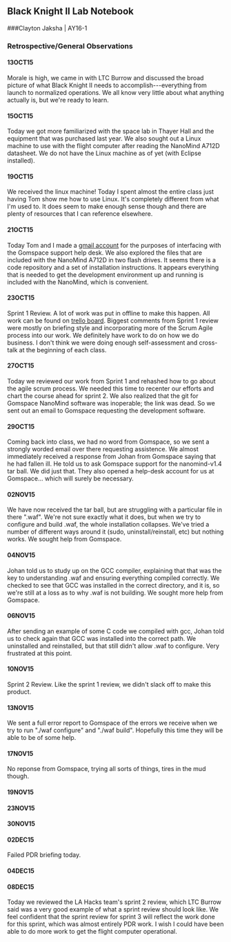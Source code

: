 ## Black Knight II Lab Notebook
###Clayton Jaksha | AY16-1
### Retrospective/General Observations
#### 13OCT15
Morale is high, we came in with LTC Burrow and discussed the broad picture of what Black Knight II needs to accomplish---everything from launch to normalized operations.
We all know very little about what anything actually is, but we're ready to learn.
#### 15OCT15
Today we got more familiarized with the space lab in Thayer Hall and the equipment that was purchased last year. We also sought out a Linux machine to use with the flight computer after reading the NanoMind A712D datasheet. We do not have the Linux machine as of yet (with Eclipse installed).
#### 19OCT15
We received the linux machine! Today I spent almost the entire class just having Tom show me how to use Linux. It's completely different from what I'm used to. It does seem to make enough sense though and there are plenty of resources that I can reference elsewhere.
#### 21OCT15
Today Tom and I made a [gmail account](clayton.jaksha@gmail.com) for the purposes of interfacing with the Gomspace support help desk. We also explored the files that are included with the NanoMind A712D in two flash drives. It seems there is a code repository and a set of installation instructions. It appears everything that is needed to get the development environment up and running is included with the NanoMind, which is convenient.
#### 23OCT15
Sprint 1 Review. A lot of work was put in offline to make this happen. All work can be found on [trello board](https://trello.com/b/nvrMijWc/black-knight-ii). Biggest comments from Sprint 1 review were mostly on briefing style and incorporating more of the Scrum Agile process into our work. We definitely have work to do on how we do business. I don't think we were doing enough self-assessment and cross-talk at the beginning of each class.
#### 27OCT15
Today we reviewed our work from Sprint 1 and rehashed how to go about the agile scrum process. We needed this time to recenter our efforts and chart the course ahead for sprint 2. We also realized that the git for Gomspace NanoMind software was inoperable; the link was dead. So we sent out an email to Gomspace requesting the development software.
#### 29OCT15
Coming back into class, we had no word from Gomspace, so we sent a strongly worded email over there requesting assistence. We almost immediately received a response from Johan from Gomspace saying that he had fallen ill. He told us to ask Gomspace support for the nanomind-v1.4 tar ball. We did just that. They also opened a help-desk account for us at Gomspace... which will surely be necessary.
#### 02NOV15
We have now received the tar ball, but are struggling with a particular file in there ".waf". We're not sure exactly what it does, but when we try to configure and build .waf, the whole installation collapses. We've tried a number of different ways around it (sudo, uninstall/reinstall, etc) but nothing works. We sought help from Gomspace.
#### 04NOV15
Johan told us to study up on the GCC compiler, explaining that that was the key to understanding .waf and ensuring everything compiled correctly. We checked to see that GCC was installed in the correct directory, and it is, so we're still at a loss as to why .waf is not building. We sought more help from Gomspace.
#### 06NOV15
After sending an example of some C code we compiled with gcc, Johan told us to check again that GCC was installed into the correct path. We uninstalled and reinstalled, but that still didn't allow .waf to configure. Very frustrated at this point.
#### 10NOV15
Sprint 2 Review. Like the sprint 1 review, we didn't slack off to make this product.
#### 13NOV15
We sent a full error report to Gomspace of the errors we receive when we try to run "./waf configure" and "./waf build". Hopefully this time they will be able to be of some help.
#### 17NOV15
No reponse from Gomspace, trying all sorts of things, tires in the mud though.
#### 19NOV15
#### 23NOV15
#### 30NOV15
#### 02DEC15
Failed PDR briefing today. 
#### 04DEC15
#### 08DEC15
Today we reviewed the LA Hacks team's sprint 2 review, which LTC Burrow said was a very good example of what a sprint review should look like.
We feel confident that the sprint review for sprint 3 will reflect the work done for this sprint, which was almost entirely PDR work.
I wish I could have been able to do more work to get the flight computer operational.
